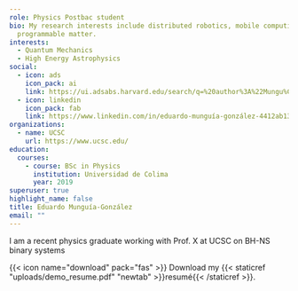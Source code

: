 ```yaml
---
role: Physics Postbac student
bio: My research interests include distributed robotics, mobile computing and
  programmable matter.
interests:
  - Quantum Mechanics
  - High Energy Astrophysics
social:
  - icon: ads
    icon_pack: ai
    link: https://ui.adsabs.harvard.edu/search/q=%20author%3A%22Mungu%C3%ADa-Gonz%C3%A1lez%2C%20Eduardo%22&sort=date%20desc%2C%20bibcode%20desc&p_=0
  - icon: linkedin
    icon_pack: fab
    link: https://www.linkedin.com/in/eduardo-munguía-gonzález-4412ab132
organizations:
  - name: UCSC
    url: https://www.ucsc.edu/
education:
  courses:
    - course: BSc in Physics
      institution: Universidad de Colima
      year: 2019
superuser: true
highlight_name: false
title: Eduardo Munguía-González
email: ""
---
```

I am a recent physics graduate working with Prof. X at UCSC on BH-NS binary systems



{{< icon name="download" pack="fas" >}} Download my {{< staticref "uploads/demo_resume.pdf" "newtab" >}}resumé{{< /staticref >}}.